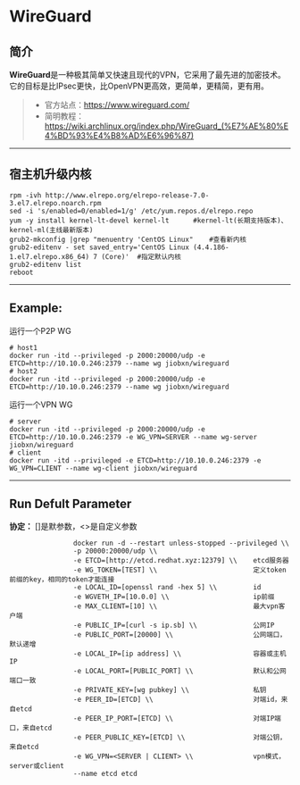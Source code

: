 WireGuard
===
## 简介
**WireGuard**是一种极其简单又快速且现代的VPN，它采用了最先进的加密技术。 它的目标是比IPsec更快，比OpenVPN更高效，更简单，更精简，更有用。
> * 官方站点：https://www.wireguard.com/
> * 简明教程：https://wiki.archlinux.org/index.php/WireGuard_(%E7%AE%80%E4%BD%93%E4%B8%AD%E6%96%87)

****

## 宿主机升级内核

    rpm -ivh http://www.elrepo.org/elrepo-release-7.0-3.el7.elrepo.noarch.rpm
    sed -i 's/enabled=0/enabled=1/g' /etc/yum.repos.d/elrepo.repo
    yum -y install kernel-lt-devel kernel-lt      #kernel-lt(长期支持版本)、kernel-ml(主线最新版本)
    grub2-mkconfig |grep "menuentry 'CentOS Linux"    #查看新内核
    grub2-editenv - set saved_entry='CentOS Linux (4.4.186-1.el7.elrepo.x86_64) 7 (Core)'  #指定默认内核
    grub2-editenv list
    reboot

****

## Example:

运行一个P2P WG

    # host1
    docker run -itd --privileged -p 2000:20000/udp -e ETCD=http://10.10.0.246:2379 --name wg jiobxn/wireguard
    # host2
    docker run -itd --privileged -p 2000:20000/udp -e ETCD=http://10.10.0.246:2379 --name wg jiobxn/wireguard

运行一个VPN WG

    # server
    docker run -itd --privileged -p 2000:20000/udp -e ETCD=http://10.10.0.246:2379 -e WG_VPN=SERVER --name wg-server jiobxn/wireguard
    # client
    docker run -itd --privileged -e ETCD=http://10.10.0.246:2379 -e WG_VPN=CLIENT --name wg-client jiobxn/wireguard

****

## Run Defult Parameter
**协定：** []是默参数，<>是自定义参数

					docker run -d --restart unless-stopped --privileged \\
					-p 20000:20000/udp \\
					-e ETCD=[http://etcd.redhat.xyz:12379] \\    etcd服务器
					-e WG_TOKEN=[TEST] \\                        定义token前缀的key，相同的token才能连接
					-e LOCAL_ID=[openssl rand -hex 5] \\         id
					-e WGVETH_IP=[10.0.0] \\                     ip前缀
					-e MAX_CLIENT=[10] \\                        最大vpn客户端
					-e PUBLIC_IP=[curl -s ip.sb] \\              公网IP
					-e PUBLIC_PORT=[20000] \\                    公网端口，默认递增
					-e LOCAL_IP=[ip address] \\                  容器或主机IP
					-e LOCAL_PORT=[PUBLIC_PORT] \\               默认和公网端口一致
					-e PRIVATE_KEY=[wg pubkey] \\                私钥
					-e PEER_ID=[ETCD] \\                         对端id，来自etcd
					-e PEER_IP_PORT=[ETCD] \\                    对端IP端口，来自etcd
					-e PEER_PUBLIC_KEY=[ETCD] \\                 对端公钥，来自etcd
					-e WG_VPN=<SERVER | CLIENT> \\               vpn模式，server或client
					--name etcd etcd
